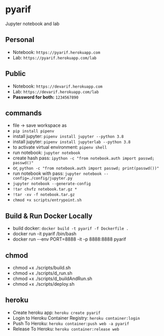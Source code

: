 # pyarif
Jupyter notebook and lab

## Personal

- Notebook: `https://pyarif.herokuapp.com`
- Lab: `https://pyarif.herokuapp.com/lab`

## Public

- Notebook: `https://devarif.herokuapp.com`
- Lab: `https://devarif.herokuapp.com/lab`
- **Password for both:** `1234567890`

## commands

- file -> save workspace as
- `pip install pipenv`
- install jupyter: `pipenv install jupyter --python 3.8`
- install jupyter: `pipenv install jupyterlab --python 3.8`
- to activate virtual environment: `pipenv shell`
- run notebook: `jupyter notebook`
- create hash pass: `ipython -c "from notebook.auth import passwd; passwd()"`
- or, `python -c "from notebook.auth import passwd; print(passwd())"`
- run notebook with pass: `jupyter notebook --config=./config/jupyter.py`
- `jupyter notebook --generate-config`
- `!tar chvfz notebook.tar.gz *`
- `!tar -xv -f notebook.tar.gz`
- `chmod +x scripts/entrypoint.sh`


## Build & Run Docker Locally

- build docker: `docker build -t pyarif -f Dockerfile .`
- docker run -it pyarif /bin/bash
- docker run --env PORT=8888 -it -p 8888:8888 pyarif


## chmod

- chmod +x ./scripts/build.sh
- chmod +x ./scripts/d_run.sh
- chmod +x ./scripts/d_buildAndRun.sh
- chmod +x ./scripts/deploy.sh

## heroku

- Create heroku app: `heroku create pyarif`
- Login to Heroku Container Registry: `heroku container:login`
- Push To Heroku: `heroku container:push web -a pyarif`
- Release To Heroku: `heroku container:release web`
